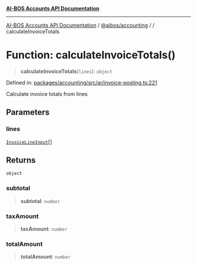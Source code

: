 [**AI-BOS Accounts API Documentation**](../../../README.md)

***

[AI-BOS Accounts API Documentation](../../../README.md) / [@aibos/accounting](../README.md) / [](../README.md) / calculateInvoiceTotals

# Function: calculateInvoiceTotals()

> **calculateInvoiceTotals**(`lines`): `object`

Defined in: [packages/accounting/src/ar/invoice-posting.ts:221](https://github.com/pohlai88/accounts/blob/48103fb36d28b2b9bfb33472b6de2f719773cde9/packages/accounting/src/ar/invoice-posting.ts#L221)

Calculate invoice totals from lines

## Parameters

### lines

[`InvoiceLineInput`](../interfaces/InvoiceLineInput.md)[]

## Returns

`object`

### subtotal

> **subtotal**: `number`

### taxAmount

> **taxAmount**: `number`

### totalAmount

> **totalAmount**: `number`
